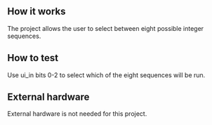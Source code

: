 <!---

This file is used to generate your project datasheet. Please fill in the information below and delete any unused
sections.

You can also include images in this folder and reference them in the markdown. Each image must be less than
512 kb in size, and the combined size of all images must be less than 1 MB.
-->

## How it works

The project allows the user to select between eight possible integer sequences. 

## How to test

Use ui_in bits 0-2 to select which of the eight sequences will be run. 

## External hardware

External hardware is not needed for this project.
